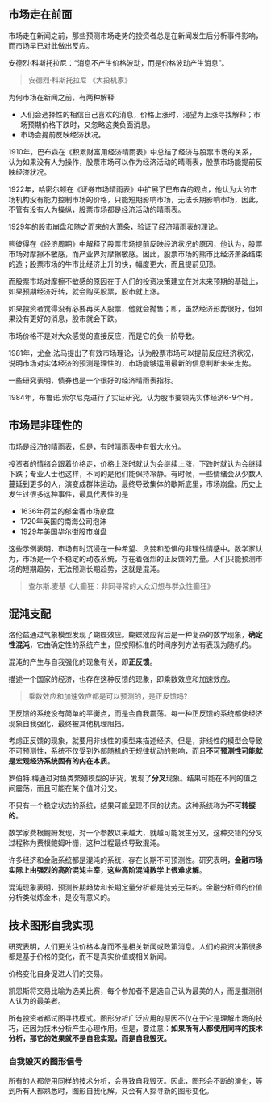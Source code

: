 ## 市场走在前面

市场走在新闻之前，那些预测市场走势的投资者总是在新闻发生后分析事件影响，而市场早已对此做出反应。

安德烈·科斯托拉尼：“消息不产生价格波动，而是价格波动产生消息”。

> 安德烈·科斯托拉尼  《大投机家》

为何市场在新闻之前，有两种解释

+ 人们会选择性的相信自己喜欢的消息，价格上涨时，渴望为上涨寻找解释；市场预期价格下跌时，又忽略这类负面消息。
+ 市场会提前反映经济状况。



1910年，巴布森在《积累财富用经济晴雨表》中总结了经济与股票市场的关系，认为如果没有人为操作，股票市场可以作为经济活动的晴雨表，股票市场能提前反映经济状况。

1922年，哈密尔顿在《证券市场晴雨表》中扩展了巴布森的观点，他认为大的市场机构没有能力控制市场的价格，只能短期影响市场，无法长期影响市场，因此，不管有没有人为操纵，股票市场都是经济活动的晴雨表。

1929年的股市崩盘和随之而来的大萧条，验证了经济晴雨表的理论。



熊彼得在《经济周期》中解释了股票市场提前反映经济状况的原因，他认为，股票市场对摩擦不敏感，而产业界对摩擦敏感。因此，股票市场的熊市比经济萧条结束的造；股票市场的牛市比经济上升的快，幅度更大，而且提前见顶。

而股票市场对摩擦不敏感的原因在于人们的投资决策建立在对未来预期的基础上，如果预期经济好转，就会购买股票，股市就上涨。

如果投资者觉得没有必要再买入股票，他就会抛售；即，虽然经济形势很好，但如果没有更好的消息，股市就会下跌。



市场价格不是对大众感觉的直接反应，而是它的负一阶导数。



1981年，尤金.法马提出了有效市场理论，认为股票市场可以提前反应经济状况，说明市场对实体经济的预测是理性的，市场能够运用最新的信息判断未来走势。

一些研究表明，债券也是一个很好的经济晴雨表指标。



1984年，布鲁诺.索尔尼克进行了实证研究，认为股市要领先实体经济6-9个月。



## 市场是非理性的



市场是经济的晴雨表，但是，有时晴雨表中有很大水分。



投资者的情绪会跟着价格走，价格上涨时就认为会继续上涨，下跌时就认为会继续下跌；专业人士也这样，不同的是他们能保持冷静。有时候，一些情绪会从少数人蔓延到更多的人，演变成群体运动，最终导致集体的歇斯底里，市场崩盘。历史上发生过很多这种事件，最具代表性的是

+ 1636年荷兰的郁金香市场崩盘
+ 1720年英国的南海公司泡沫
+ 1929年美国华尔街股市崩盘

这些示例表明，市场有时沉浸在一种希望、贪婪和恐惧的非理性情感中。数学家认为，市场是一个不稳定的动态系统，存在着强烈的正反馈的力量。人们只能预测市场的短期趋势，无法预测长期趋势，这就是混沌。

> 查尔斯.麦基《大癫狂：非同寻常的大众幻想与群众性癫狂》



## 混沌支配

洛伦兹通过气象模型发现了蝴蝶效应。蝴蝶效应背后是一种复杂的数学现象，**确定性混沌**，它由确定性的系统产生，但按照标准的时间序列方法有表现为随机的。

混沌的产生与自我强化的现象有关，即**正反馈**。

描述一个国家的经济，也存在这种反馈的现象，即乘数效应和加速效应。

> 乘数效应和加速效应都是可以预测的，是正反馈吗?

正反馈的系统没有简单的平衡点，而是会自我震荡。每一种正反馈的系统都使经济现象自我强化，最终被其他机理阻挡。



考虑正反馈的现象，就要用非线性的模型来描述经济。但是，非线性的模型会导致不可预测性，系统不仅受到外部随机的无规律扰动的影响，而且**不可预测性可能就是宏观经济系统固有的内在本质**。



罗伯特.梅通过对鱼类繁殖模型的研究，发现了**分叉**现象。结果可能在不同的值之间震荡，而且可能在某个值时分叉。



不只有一个稳定状态的系统，结果可能呈现不同的状态。这种系统称为**不可转捩的**。



数学家费根鲍姆发现，对一个参数以来越大，就越可能发生分叉，这种交错的分叉过程称为费根鲍姆叶栅，这种过程最终导致混沌。



许多经济和金融系统都是混沌的系统，存在长期不可预测性。研究表明，**金融市场实际上由强烈的高阶混沌主宰，这些高阶混沌数学上很难求解**。



混沌现象表明，预测长期趋势和长期定量分析都是徒劳无益的。金融分析师的价值分析类似炼金术，是没有意义的。



## 技术图形自我实现



研究表明，人们更关注价格本身而不是相关新闻或政策消息。人们的投资决策很多都是基于价格的变化，而不是真实价值或相关新闻。

价格变化自身促进人们的交易。



凯恩斯将交易比喻为选美比赛，每个参加者不是选自己认为最美的人，而是推测别人认为的最美者。



所有投资者都试图寻找模式。图形分析广泛应用的原因不仅在于它是理解市场的技巧，还因为技术分析产生心理作用。但是，要注意：**如果所有人都使用同样的技术分析，那它的效果就不是自我实现，而是自我毁灭。**



### 自我毁灭的图形信号



所有的人都使用同样的技术分析，会导致自我毁灭。因此，图形会不断的演化，等到所有人都熟悉时，图形自我化解。又会有人探寻新的图形变化。







